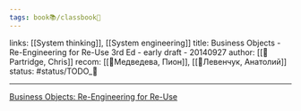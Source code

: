 ```yaml
---
tags: book📚/classbook📖
---
```

links: [[System thinking]], [[System engineering]]
title: Business Objects - Re-Engineering for Re-Use 3rd Ed - early draft - 20140927
author: [[👤Partridge, Chris]]
recom: [[👤Медведева, Пион]], [[👤Левенчук, Анатолий]]
status: #status/TODO_🌱

---

[Business Objects: Re-Engineering for Re-Use](https://www.goodreads.com/book/show/6613765-business-objects?from_search=true&from_srp=true&qid=AFZFg7Rfy9&rank=1)

